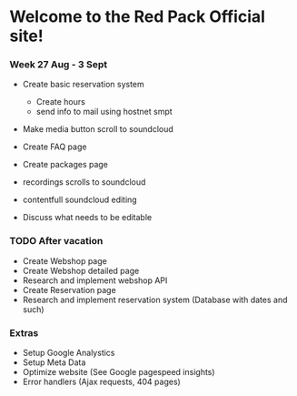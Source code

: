 # Welcome to the Red Pack Official site!

### Week 27 Aug - 3 Sept

* Create basic reservation system
	- Create hours
	- send info to mail using hostnet smpt

* Make media button scroll to soundcloud
* Create FAQ page
* Create packages page

* recordings scrolls to soundcloud
* contentfull soundcloud editing
* Discuss what needs to be editable


### TODO After vacation

* Create Webshop page
* Create Webshop detailed page
* Research and implement webshop API
* Create Reservation page
* Research and implement reservation system (Database with dates and such)

### Extras

* Setup Google Analystics
* Setup Meta Data
* Optimize website (See Google pagespeed insights)
* Error handlers (Ajax requests, 404 pages)